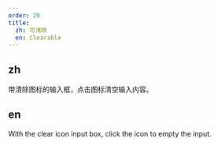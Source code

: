 ```yaml
---
order: 20
title:
  zh: 可清除
  en: Clearable
---
```


## zh

带清除图标的输入框，点击图标清空输入内容。

## en

With the clear icon input box, click the icon to empty the input.  
